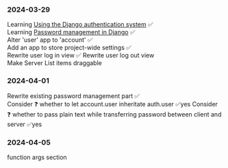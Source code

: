 ### 2024-03-29
Learning <a href='https://docs.djangoproject.com/en/5.0/topics/auth/default/'>Using the Django authentication system</a> ✅  
Learning <a href='https://docs.djangoproject.com/en/5.0/topics/auth/passwords/'>Password management in Django</a> ✅  
Alter 'user' app to 'account' ✅  
Add an app to store project-wide settings  ✅  
Rewrite user log in view  ✅
Rewrite user log out view  
Make Server List items draggable  


### 2024-04-01
Rewrite existing password management part ✅  
Consider ❓ whether to let account.user inheritate auth.user  ✅yes
Consider ❓ whether to pass plain text while transferring password between client and server  ✅yes

### 2024-04-05
function args section  
